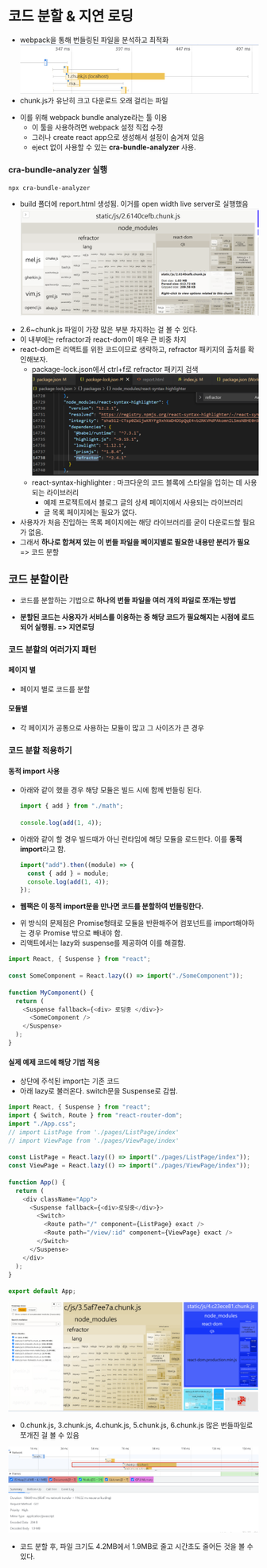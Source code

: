 # 코드 분할 & 지연 로딩

- webpack을 통해 번들링된 파일을 분석하고 최적화
  ![](../p2.png)
- chunk.js가 유난히 크고 다운로드 오래 걸리는 파일

* 이를 위해 webpack bundle analyze라는 툴 이용
  - 이 툴을 사용하려면 webpack 설정 직접 수정
  * 그러나 create react app으로 생성해서 설정이 숨겨져 있음
  * eject 없이 사용할 수 있는 **cra-bundle-analyzer** 사용.

### cra-bundle-analyzer 실행

```
npx cra-bundle-analyzer
```

- build 폴더에 report.html 생성됨. 이거를 open width live server로 실행했음
  ![](a.png)

* 2.6~chunk.js 파일이 가장 많은 부분 차지하는 걸 볼 수 있다.
* 이 내부에는 refractor과 react-dom이 매우 큰 비중 차지
* react-dom은 리액트를 위한 코드이므로 생략하고, refractor 패키지의 출처를 확인해보자.
  - package-lock.json에서 ctrl+f로 refractor 패키지 검색
    ![](b.png)
  * react-syntax-highlighter : 마크다운의 코드 블록에 스타일을 입히는 데 사용되는 라이브러리
    - 예제 프로젝트에서 블로그 글의 상세 페이지에서 사용되는 라이브러리
    - 글 목록 페이지에는 필요가 없다.
* 사용자가 처음 진입하는 목록 페이지에는 해당 라이브러리를 굳이 다운로드할 필요가 없음.
* 그래서 **하나로 합쳐져 있는 이 번들 파일을 페이지별로 필요한 내용만 분리가 필요** => 코드 분할

## 코드 분할이란

- 코드를 분할하는 기법으로 **하나의 번들 파일을 여러 개의 파일로 쪼개는 방법**

* **분할된 코드는 사용자가 서비스를 이용하는 중 해당 코드가 필요해지는 시점에 로드되어 실행됨. => 지연로딩**

### 코드 분할의 여러가지 패턴

#### 페이지 별

- 페이지 별로 코드를 분할

#### 모듈별

- 각 페이지가 공통으로 사용하는 모듈이 많고 그 사이즈가 큰 경우

### 코드 분할 적용하기

#### 동적 import 사용

- 아래와 같이 했을 경우 해당 모듈은 빌드 시에 함께 번들링 된다.

  ```javascript
  import { add } from "./math";

  console.log(add(1, 4));
  ```

- 아래와 같이 할 경우 빌드때가 아닌 런타임에 해당 모듈을 로드한다.
  이를 **동적 import**라고 함.

  ```javascript
  import("add").then((module) => {
    const { add } = module;
    console.log(add(1, 4));
  });
  ```

- **웹팩은 이 동적 import문을 만나면 코드를 분할하여 번들링한다.**

* 위 방식의 문제점은 Promise형태로 모듈을 반환해주어 컴포넌트를 import해야하는 경우 Promise 밖으로 빼내야 함.
* 리액트에서는 lazy와 suspense를 제공하여 이를 해결함.

```javascript
import React, { Suspense } from "react";

const SomeComponent = React.lazy(() => import("./SomeComponent"));

function MyComponent() {
  return (
    <Suspense fallback={<div> 로딩중 </div>}>
      <SomeComponent />
    </Suspense>
  );
}
```

#### 실제 예제 코드에 해당 기법 적용

- 상단에 주석된 import는 기존 코드
- 아래 lazy로 불러온다. switch문을 Suspense로 감쌈.

```javascript
import React, { Suspense } from "react";
import { Switch, Route } from "react-router-dom";
import "./App.css";
// import ListPage from './pages/ListPage/index'
// import ViewPage from './pages/ViewPage/index'

const ListPage = React.lazy(() => import("./pages/ListPage/index"));
const ViewPage = React.lazy(() => import("./pages/ViewPage/index"));

function App() {
  return (
    <div className="App">
      <Suspense fallback={<div>로딩중</div>}>
        <Switch>
          <Route path="/" component={ListPage} exact />
          <Route path="/view/:id" component={ViewPage} exact />
        </Switch>
      </Suspense>
    </div>
  );
}

export default App;
```

![](c.png)

- 0.chunk.js, 3.chunk.js, 4.chunk.js, 5.chunk.js, 6.chunk.js 많은 번들파일로 쪼개진 걸 볼 수 있음

![](d.png)

- 코드 분할 후, 파일 크기도 4.2MB에서 1.9MB로 줄고 시간초도 줄어든 것을 볼 수 있다.
